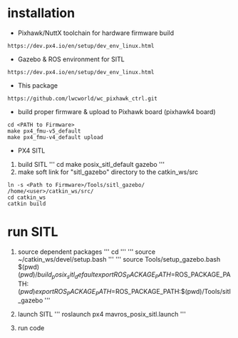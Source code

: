 # installation
- Pixhawk/NuttX toolchain for hardware firmware build
```
https://dev.px4.io/en/setup/dev_env_linux.html
```
- Gazebo & ROS environment for SITL
```
https://dev.px4.io/en/setup/dev_env_linux.html
```
- This package
```
https://github.com/lwcworld/wc_pixhawk_ctrl.git
```
- build proper firmware & upload to Pixhawk board (pixhawk4 board)
``` 
cd <PATH to Firmware>
make px4_fmu-v5_default 
make px4_fmu-v4_default upload
```
- PX4 SITL
1. build SITL
'''
cd <PATH to Firmware>
make posix_sitl_default gazebo
'''
2. make soft link for "sitl_gazebo" directory to the catkin_ws/src 
``` 
ln -s <Path to Firmware>/Tools/sitl_gazebo/ /home/<user>/catkin_ws/src/
cd catkin_ws
catkin build
```

# run SITL
1. source dependent packages
'''
cd <PATH to Firmware>
'''
'''
source ~/catkin_ws/devel/setup.bash
'''
'''
source Tools/setup_gazebo.bash $(pwd) $(pwd)/build_posix_sitl_default
export ROS_PACKAGE_PATH=$ROS_PACKAGE_PATH:$(pwd)
export ROS_PACKAGE_PATH=$ROS_PACKAGE_PATH:$(pwd)/Tools/sitl_gazebo
'''

2. launch SITL
'''
roslaunch px4 mavros_posix_sitl.launch 
'''

3. run code

